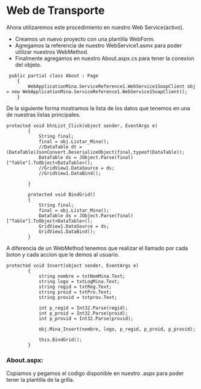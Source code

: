 # Web de Transporte

Ahora utilizaremos este procedimiento en nuestro Web Service(activo).
* Creamos un nuevo proyecto con una plantilla WebForm.
* Agregamos la referencia de nuestro WebService1.asmx para poder utilizar nuestros WebMethod.
* Finalmente agregamos en nuestro About.aspx.cs para tener la conexion del objeto.

```
 public partial class About : Page
    {
        WebApplicationMina.ServiceReference1.WebService1SoapClient obj = new WebApplicationMina.ServiceReference1.WebService1SoapClient();
    }
```
De la siguiente forma mostramos la lista de los datos que tenemos en una de nuestras listas principales.

```
protected void btnList_Click(object sender, EventArgs e)
        {
            String final;
            final = obj.Listar_Mina();
            //DataTable dt = (DataTable)JsonConvert.DeserializeObject(final,typeof(DataTable));
            DataTable ds = JObject.Parse(final)["Table"].ToObject<DataTable>();
            //GridView1.DataSource = ds;
            //GridView1.DataBind();

        }

        protected void BindGrid()
        {
            String final;
            final = obj.Listar_Mina();
            DataTable ds = JObject.Parse(final)["Table"].ToObject<DataTable>();
            GridView1.DataSource = ds;
            GridView1.DataBind();
        }
```

A diferencia de un WebMethod tenemos que realizar el llamado por cada boton y cada accion que le demos al usuario.

```
protected void Insert(object sender, EventArgs e)
        {
            string nombre = txtNomMina.Text;
            string logo = txtLogMina.Text;
            string regid = txtReg.Text;
            string proid = txtPro.Text;
            string provid = txtprov.Text;

            int p_regid = Int32.Parse(regid);
            int p_proid = Int32.Parse(proid);
            int p_provid = Int32.Parse(provid);

            obj.Mina_Insert(nombre, logo, p_regid, p_proid, p_provid);

            this.BindGrid();
        }
```

### About.aspx:

Copiamos y pegamos el codigo disponible en nuestro .aspx para poder tener la plantilla de la grilla.



